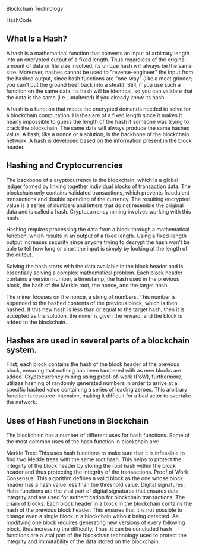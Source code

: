 Blockchain Technology

HashCode

## What Is a Hash?

A hash is a mathematical function that converts an input of arbitrary length into an encrypted output of a fixed length. Thus regardless of the original amount of data or file size involved, its unique hash will always be the same size. Moreover, hashes cannot be used to "reverse-engineer" the input from the hashed output, since hash functions are "one-way" (like a meat grinder; you can't put the ground beef back into a steak). Still, if you use such a function on the same data, its hash will be identical, so you can validate that the data is the same (i.e., unaltered) if you already know its hash.

A hash is a function that meets the encrypted demands needed to solve for a blockchain computation.
Hashes are of a fixed length since it makes it nearly impossible to guess the length of the hash if someone was trying to crack the blockchain.
The same data will always produce the same hashed value.
A hash, like a nonce or a solution, is the backbone of the blockchain network.
A hash is developed based on the information present in the block header.

## Hashing and Cryptocurrencies

The backbone of a cryptocurrency is the blockchain, which is a global ledger formed by linking together individual blocks of transaction data. The blockchain only contains validated transactions, which prevents fraudulent transactions and double spending of the currency. The resulting encrypted value is a series of numbers and letters that do not resemble the original data and is called a hash. Cryptocurrency mining involves working with this hash.

Hashing requires processing the data from a block through a mathematical function, which results in an output of a fixed length. Using a fixed-length output increases security since anyone trying to decrypt the hash won’t be able to tell how long or short the input is simply by looking at the length of the output.

Solving the hash starts with the data available in the block header and is essentially solving a complex mathematical problem. Each block header contains a version number, a timestamp, the hash used in the previous block, the hash of the Merkle root, the nonce, and the target hash.

The miner focuses on the nonce, a string of numbers. This number is appended to the hashed contents of the previous block, which is then hashed. If this new hash is less than or equal to the target hash, then it is accepted as the solution, the miner is given the reward, and the block is added to the blockchain.

## Hashes are used in several parts of a blockchain system.

First, each block contains the hash of the block header of the previous block, ensuring that nothing has been tampered with as new blocks are added. Cryptocurrency mining using proof-of-work (PoW), furthermore, utilizes hashing of randomly generated numbers in order to arrive at a specific hashed value containing a series of leading zeroes. This arbitrary function is resource-intensive, making it difficult for a bad actor to overtake the network.

## Uses of Hash Functions in Blockchain

The blockchain has a number of different uses for hash functions. Some of the most common uses of the hash function in blockchain are:

Merkle Tree: This uses hash functions to make sure that it is infeasible to find two Merkle trees with the same root hash. This helps to protect the integrity of the block header by storing the root hash within the block header and thus protecting the integrity of the transactions.
Proof of Work Consensus: This algorithm defines a valid block as the one whose block header has a hash value less than the threshold value.
Digital signatures: Hahs functions are the vital part of digital signatures that ensures data integrity and are used for authentication for blockchain transactions.
The chain of blocks: Each block header in a block in the blockchain contains the hash of the previous block header. This ensures that it is not possible to change even a single block in a blockchain without being detected. As modifying one block requires generating new versions of every following block, thus increasing the difficulty.
Thus, it can be concluded hash functions are a vital part of the blockchain technology used to protect the integrity and immutability of the data stored on the blockchain.
